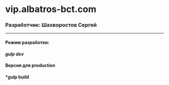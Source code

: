 # vip.albatros-bct.com

### Разработчик: Шахворостов Сергей

---



#### **Режим разработки:**

#### *gulp dev*


#### **Версия для production**

#### *gulp build
